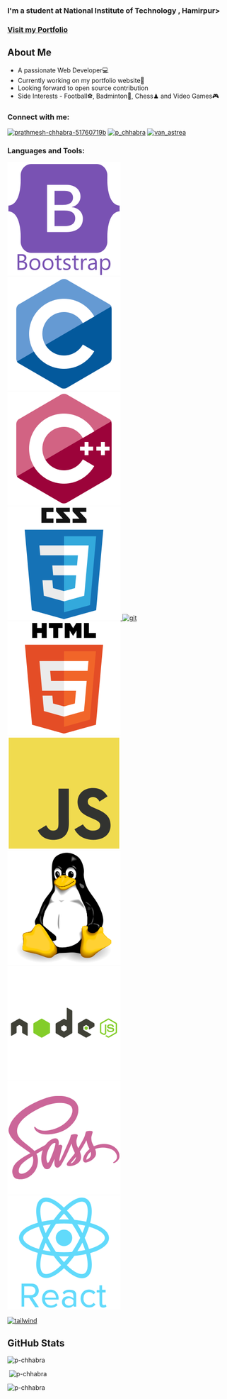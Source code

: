 ### I'm a student at National Institute of Technology , Hamirpur>

### [Visit my Portfolio](https://prathmesh-chhabra-portfolio.netlify.app/)

About Me
--------

*   A passionate Web Developer💻
*   Currently working on my portfolio website📃
*   Looking forward to open source contribution
*   Side Interests - Football⚽, Badminton🏸, Chess♟ and Video Games🎮

### Connect with me:

[![prathmesh-chhabra-51760719b](https://raw.githubusercontent.com/rahuldkjain/github-profile-readme-generator/master/src/images/icons/Social/linked-in-alt.svg)](https://linkedin.com/in/prathmesh-chhabra-51760719b) [![p_chhabra](https://raw.githubusercontent.com/rahuldkjain/github-profile-readme-generator/master/src/images/icons/Social/instagram.svg)](https://instagram.com/p_chhabra) [![van_astrea](https://raw.githubusercontent.com/rahuldkjain/github-profile-readme-generator/master/src/images/icons/Social/leet-code.svg)](https://www.leetcode.com/van_astrea)

### Languages and Tools:

 [![bootstrap](https://raw.githubusercontent.com/devicons/devicon/master/icons/bootstrap/bootstrap-plain-wordmark.svg)](https://getbootstrap.com)[![c](https://raw.githubusercontent.com/devicons/devicon/master/icons/c/c-original.svg) ](https://www.cprogramming.com/)[![cplusplus](https://raw.githubusercontent.com/devicons/devicon/master/icons/cplusplus/cplusplus-original.svg) ](https://www.w3schools.com/cpp/)[![css3](https://raw.githubusercontent.com/devicons/devicon/master/icons/css3/css3-original-wordmark.svg) ](https://www.w3schools.com/css/)[![git](https://www.vectorlogo.zone/logos/git-scm/git-scm-icon.svg) ](https://git-scm.com/)[![html5](https://raw.githubusercontent.com/devicons/devicon/master/icons/html5/html5-original-wordmark.svg) ](https://www.w3.org/html/)[![javascript](https://raw.githubusercontent.com/devicons/devicon/master/icons/javascript/javascript-original.svg) ](https://developer.mozilla.org/en-US/docs/Web/JavaScript)[![linux](https://raw.githubusercontent.com/devicons/devicon/master/icons/linux/linux-original.svg) ](https://www.linux.org/)[![nodejs](https://raw.githubusercontent.com/devicons/devicon/master/icons/nodejs/nodejs-original-wordmark.svg) ](https://nodejs.org)[![sass](https://raw.githubusercontent.com/devicons/devicon/master/icons/sass/sass-original.svg) ](https://sass-lang.com)[![react](https://raw.githubusercontent.com/devicons/devicon/master/icons/react/react-original-wordmark.svg)](https://reactjs.org/)

[![tailwind](https://www.vectorlogo.zone/logos/tailwindcss/tailwindcss-icon.svg)](https://tailwindcss.com/)

GitHub Stats
------------

![p-chhabra](https://github-readme-stats.vercel.app/api/top-langs?username=p-chhabra&show_icons=true&locale=en&layout=compact)

 ![p-chhabra](https://github-readme-stats.vercel.app/api?username=p-chhabra&show_icons=true&locale=en)

![p-chhabra](https://github-readme-streak-stats.herokuapp.com/?user=p-chhabra&)
